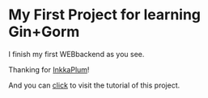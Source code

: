 # My First Project for learning Gin+Gorm

I finish my first WEBbackend as you see.

Thanking for [InkkaPlum](https://github.com/Slumhee)!

And you can [click](https://github.com/Slumhee/Web003Gin-01_gingormtutorials) to visit the tutorial of this project.